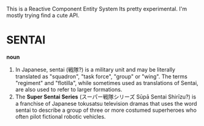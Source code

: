This is a Reactive Component Entity System
Its pretty experimental.  I'm mostly trying find a cute API.

# SENTAI
**noun**
1) In Japanese, sentai (戦隊?) is a military unit and may be literally translated as "squadron", "task force", "group" or "wing". The terms "regiment" and "flotilla", while sometimes used as translations of Sentai, are also used to refer to larger formations.
2) The **Super Sentai Series** (スーパー戦隊シリーズ Sūpā Sentai Shirīzu?) is a franchise of Japanese tokusatsu television dramas that uses the word sentai to describe a group of three or more costumed superheroes who often pilot fictional robotic vehicles.
